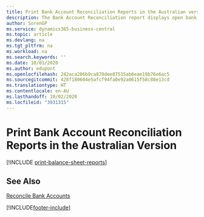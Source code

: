 ```yaml
---
title: Print Bank Account Reconciliation Reports in the Australian version
description: The Bank Account Reconciliation report displays open bank ledger entries as unpresented cheques or unrecorded deposits in the Australian version.
author: SorenGP
ms.service: dynamics365-business-central
ms.topic: article
ms.devlang: na
ms.tgt_pltfrm: na
ms.workload: na
ms.search.keywords: ''
ms.date: 10/01/2020
ms.author: edupont
ms.openlocfilehash: 242aca286b9ca878dee87515ab6eae19b76e6ac5
ms.sourcegitcommit: 428f180604e5afcf94fa0e92a0615f58c88e13cd
ms.translationtype: HT
ms.contentlocale: en-AU
ms.lasthandoff: 10/02/2020
ms.locfileid: "3931315"
---
```

# <a name="print-bank-account-reconciliation-reports-in-the-australian-version"></a>Print Bank Account Reconciliation Reports in the Australian Version

[!INCLUDE [print-balance-sheet-reports](../includes/AUNZ/print-balance-sheet-reports.md)]

## <a name="see-also"></a>See Also

[Reconcile Bank Accounts](../../bank-how-reconcile-bank-accounts-separately.md)


[!INCLUDE[footer-include](../../includes/footer-banner.md)]